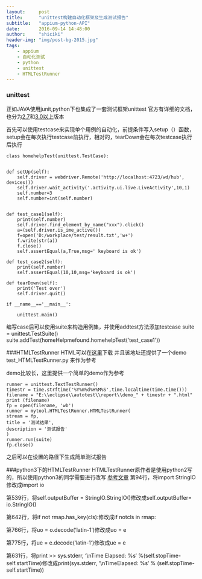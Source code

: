 ```yaml
---
layout:     post
title:      "unittest构建自动化框架及生成测试报告"
subtitle:   "appium-python-API"
date:       2016-09-14 14:48:00
author:     "shiciki"
header-img: "img/post-bg-2015.jpg"
tags:
    - appium
    - 自动化测试
    - python
	- unittest
	- HTMLTestRunner
---
```

### unittest

正如JAVA使用junit,python下也集成了一套测试框架unittest
官方有详细的文档，也分为[2.7](https://docs.python.org/2/library/unittest.html)和[3.0以上](https://docs.python.org/3/library/unittest.html)版本

首先可以使用testcase来实现单个用例的自动化，前提条件写入setup（）函数，setup会在每次执行testcase前执行，相对的，tearDown会在每次testcase执行后执行


	class homehelpTest(unittest.TestCase): 
     
	 
    def setUp(self):
        self.driver = webdriver.Remote('http://localhost:4723/wd/hub', devices())
        self.driver.wait_activity('.activity.ui.live.LiveActivity',10,1)
        self.number=3
        self.number=int(self.number)
	 
	 
    def test_case1(self):
        print(self.number)
        self.driver.find_element_by_name("xxx").click()
        a=(self.driver.is_ime_active())
        f=open('D:/workplace/test/result.txt','w+')
        f.write(str(a))
        f.close()
        self.assertEqual(a,True,msg=' keyboard is ok')
     
    def test_case2(self):          
        print(self.number)
        self.assertEqual(10,10,msg='keyboard is ok')
	 
    def tearDown(self):
        print('Test over')
        self.driver.quit()
	 
	if __name__=='__main__':
	 
		unittest.main()


编写case后可以使用suite来构造用例集，并使用addtest方法添加testcase
	suite = unittest.TestSuite()
	suite.addTest(homeHelpmefound.homehelpTest('test_case1'))
	
###HTMLTestRunner
HTML可以在[这里](http://tungwaiyip.info/software/HTMLTestRunner.html)下载
并且该地址还提供了一个demo  test_HTMLTestRunner.py 来作为参考

demo比较长，这里提供一个简单的demo作为参考

    runner = unittest.TextTestRunner()
    timestr = time.strftime('%Y%m%d%H%M%S',time.localtime(time.time()))
    filename = "E:\\eclipse\\autotest\\report\\demo_" + timestr + ".html"
    print (filename)
    fp = open(filename, 'wb')
    runner = mytool.HTMLTestRunner.HTMLTestRunner(
    stream = fp,
    title = '测试结果',
    description = '测试报告'
    )
    runner.run(suite)
    fp.close()
	
之后可以在设置的路径下生成简单测试报告
	
###python3下的HTMLTestRunner
HTMLTestRunner原作者是使用python2写的，所以使用python3的同学需要进行改写
[参考文章](http://bbs.chinaunix.net/thread-4154743-1-1.html)
第94行，将import StringIO修改成import io

第539行，将self.outputBuffer = StringIO.StringIO()修改成self.outputBuffer= io.StringIO()

第642行，将if not rmap.has_key(cls):修改成if notcls in rmap:

第766行，将uo = o.decode(‘latin-1‘)修改成uo = e

第775行，将ue = e.decode(‘latin-1‘)修改成ue = e

第631行，将print >> sys.stderr, ‘\nTime Elapsed: %s‘ %(self.stopTime-self.startTime)修改成print(sys.stderr, ‘\nTimeElapsed: %s‘ % (self.stopTime-self.startTime))


